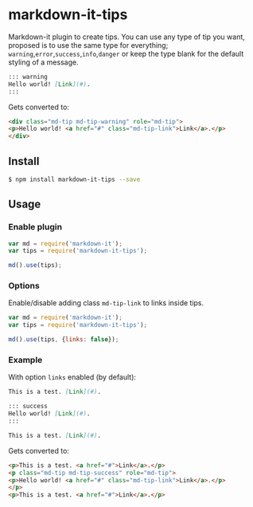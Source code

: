 # markdown-it-tips
Markdown-it plugin to create tips. You can use any type of tip you want, proposed is to use the same type for everything; `warning`,`error`,`success`,`info`,`danger` or keep the type blank for the default styling of a message.
 
```md
::: warning
Hello world! [Link](#).
:::
```

Gets converted to:

```html
<div class="md-tip md-tip-warning" role="md-tip">
<p>Hello world! <a href="#" class="md-tip-link">Link</a>.</p>
</div>
```

## Install

```bash
$ npm install markdown-it-tips --save
```

## Usage

### Enable plugin

```js
var md = require('markdown-it');
var tips = require('markdown-it-tips');

md().use(tips);
```


### Options

Enable/disable adding class `md-tip-link` to links inside tips.

```js
var md = require('markdown-it');
var tips = require('markdown-it-tips');

md().use(tips, {links: false});
```


### Example

With option `links` enabled (by default):

```md
This is a test. [Link](#).

::: success
Hello world! [Link](#).
:::

This is a test. [Link](#).
```

Gets converted to:

```html
<p>This is a test. <a href="#">Link</a>.</p>
<p class="md-tip md-tip-success" role="md-tip">
<p>Hello world! <a href="#" class="md-tip-link">Link</a>.</p>
</p>
<p>This is a test. <a href="#">Link</a>.</p>
```


[markdown-it]: https://github.com/markdown-it/markdown-it
[bootstrap-tips]: http://getbootstrap.com/components/#tips